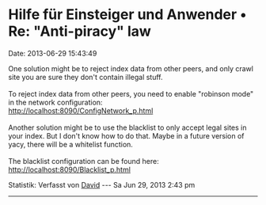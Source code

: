 Hilfe für Einsteiger und Anwender • Re: \"Anti-piracy\" law
===========================================================

Date: 2013-06-29 15:43:49

One solution might be to reject index data from other peers, and only
crawl site you are sure they don\'t contain illegal stuff.\
\
To reject index data from other peers, you need to enable \"robinson
mode\" in the network configuration:\
<http://localhost:8090/ConfigNetwork_p.html>\
\
Another solution might be to use the blacklist to only accept legal
sites in your index. But I don\'t know how to do that. Maybe in a future
version of yacy, there will be a whitelist function.\
\
The blacklist configuration can be found here:\
<http://localhost:8090/Blacklist_p.html>

Statistik: Verfasst von
[David](http://forum.yacy-websuche.de/memberlist.php?mode=viewprofile&u=8887)
--- Sa Jun 29, 2013 2:43 pm

------------------------------------------------------------------------
